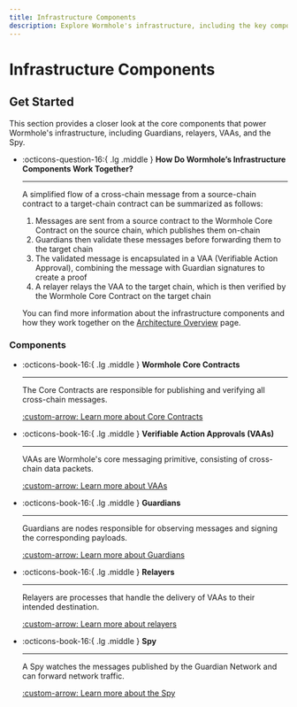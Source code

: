 ```yaml
---
title: Infrastructure Components
description: Explore Wormhole's infrastructure, including the key components that enable secure cross-chain communication and asset transfers across blockchain networks.
---
```


# Infrastructure Components

## Get Started

This section provides a closer look at the core components that power Wormhole's infrastructure, including Guardians, relayers, VAAs, and the Spy.

<div class="grid cards" markdown>

-   :octicons-question-16:{ .lg .middle } **How Do Wormhole’s Infrastructure Components Work Together?**

    ---

    A simplified flow of a cross-chain message from a source-chain contract to a target-chain contract can be summarized as follows:

    1. Messages are sent from a source contract to the Wormhole Core Contract on the source chain, which publishes them on-chain
    2. Guardians then validate these messages before forwarding them to the target chain
    3. The validated message is encapsulated in a VAA (Verifiable Action Approval), combining the message with Guardian signatures to create a proof
    4. A relayer relays the VAA to the target chain, which is then verified by the Wormhole Core Contract on the target chain

    You can find more information about the infrastructure components and how they work together on the [Architecture Overview](/docs/learn/infrastructure/architecture/) page.

</div>

### Components

<div class="grid cards" markdown>

-   :octicons-book-16:{ .lg .middle } **Wormhole Core Contracts**

    ---

    The Core Contracts are responsible for publishing and verifying all cross-chain messages.

    [:custom-arrow: Learn more about Core Contracts](/docs/learn/infrastructure/core-contracts/)

-   :octicons-book-16:{ .lg .middle } **Verifiable Action Approvals (VAAs)**

    ---

    VAAs are Wormhole's core messaging primitive, consisting of cross-chain data packets.

    [:custom-arrow: Learn more about VAAs](/docs/learn/infrastructure/vaas/)

-   :octicons-book-16:{ .lg .middle } **Guardians**

    ---

    Guardians are nodes responsible for observing messages and signing the corresponding payloads.

    [:custom-arrow: Learn more about Guardians](/docs/learn/infrastructure/guardians/)

-   :octicons-book-16:{ .lg .middle } **Relayers**

    ---

    Relayers are processes that handle the delivery of VAAs to their intended destination.

    [:custom-arrow: Learn more about relayers](/docs/learn/infrastructure/relayer/)

-   :octicons-book-16:{ .lg .middle } **Spy**

    ---

    A Spy watches the messages published by the Guardian Network and can forward network traffic.

    [:custom-arrow: Learn more about the Spy](/docs/learn/infrastructure/spy/)

</div>

